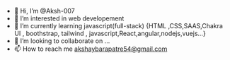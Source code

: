 - 👋 Hi, I’m @Aksh-007
- 👀 I’m interested in web developement
- 🌱 I’m currently learning  javascript(full-stack) {HTML ,CSS,SAAS,Chakra UI , boothstrap, tailwind , javascript,React,angular,nodejs,vuejs...}
- 💞️ I’m looking to collaborate on ...
- 📫 How to reach me akshaybarapatre54@gmail.com

<!---
Aksh-007/Aksh-007 is a ✨ special ✨ repository because its `README.md` (this file) appears on your GitHub profile.
You can click the Preview link to take a look at your changes.
--->
